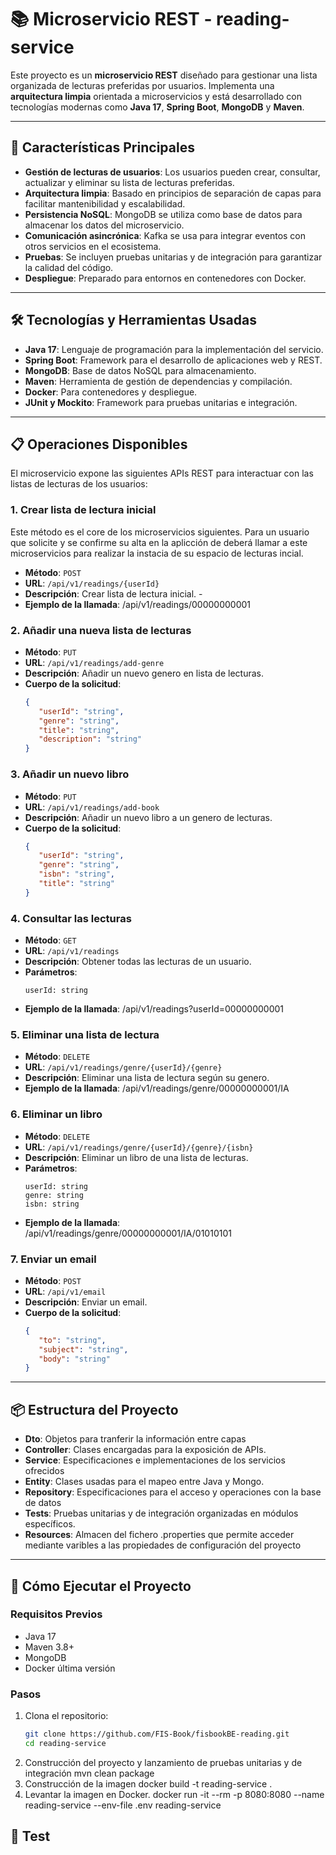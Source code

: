 # 📚 Microservicio REST - reading-service

Este proyecto es un **microservicio REST** diseñado para gestionar una lista organizada de lecturas preferidas por usuarios. Implementa una **arquitectura limpia** orientada a microservicios y está desarrollado con tecnologías modernas como **Java 17**, **Spring Boot**, **MongoDB** y **Maven**.

---

## 🚀 Características Principales

- **Gestión de lecturas de usuarios**: Los usuarios pueden crear, consultar, actualizar y eliminar su lista de lecturas preferidas.
- **Arquitectura limpia**: Basado en principios de separación de capas para facilitar mantenibilidad y escalabilidad.
- **Persistencia NoSQL**: MongoDB se utiliza como base de datos para almacenar los datos del microservicio.
- **Comunicación asincrónica**: Kafka se usa para integrar eventos con otros servicios en el ecosistema.
- **Pruebas**: Se incluyen pruebas unitarias y de integración para garantizar la calidad del código.
- **Despliegue**: Preparado para entornos en contenedores con Docker.

---

## 🛠️ Tecnologías y Herramientas Usadas

- **Java 17**: Lenguaje de programación para la implementación del servicio.
- **Spring Boot**: Framework para el desarrollo de aplicaciones web y REST.
- **MongoDB**: Base de datos NoSQL para almacenamiento.
- **Maven**: Herramienta de gestión de dependencias y compilación.
- **Docker**: Para contenedores y despliegue.
- **JUnit y Mockito**: Framework para pruebas unitarias e integración.

---

## 📋 Operaciones Disponibles

El microservicio expone las siguientes APIs REST para interactuar con las listas de lecturas de los usuarios:

### 1. **Crear lista de lectura inicial**
Este método es el core de los microservicios siguientes. Para un usuario que solicite y se confirme su alta en la aplicción de deberá llamar a este microservicios
para realizar la instacia de su espacio de lecturas incial. 
   - **Método**: `POST`
   - **URL**: `/api/v1/readings/{userId}`
   - **Descripción**: Crear lista de lectura inicial.   -
   - **Ejemplo de la llamada**: /api/v1/readings/00000000001  

### 2. **Añadir una nueva lista de lecturas**
   - **Método**: `PUT`
   - **URL**: `/api/v1/readings/add-genre`
   - **Descripción**: Añadir un nuevo genero en lista de lecturas.
   - **Cuerpo de la solicitud**:
     ```json
     {
        "userId": "string",
        "genre": "string",
        "title": "string",
        "description": "string"
     }
     ```  

### 3. **Añadir un nuevo libro**
   - **Método**: `PUT`
   - **URL**: `/api/v1/readings/add-book`
   - **Descripción**: Añadir un nuevo libro a un genero de lecturas.
   - **Cuerpo de la solicitud**:
     ```json
     {
        "userId": "string",
        "genre": "string",
        "isbn": "string",
        "title": "string"
     }
     ```

### 4. **Consultar las lecturas**
   - **Método**: `GET`
   - **URL**: `/api/v1/readings`
   - **Descripción**: Obtener todas las lecturas de un usuario.
   - **Parámetros**:
     ```
     userId: string
     ```
   - **Ejemplo de la llamada**: /api/v1/readings?userId=00000000001  

### 5. **Eliminar una lista de lectura**
   - **Método**: `DELETE`
   - **URL**: `/api/v1/readings/genre/{userId}/{genre}`
   - **Descripción**: Eliminar una lista de lectura según su genero.   
   - **Ejemplo de la llamada**: /api/v1/readings/genre/00000000001/IA 

### 6. **Eliminar un libro**
   - **Método**: `DELETE`
   - **URL**: `/api/v1/readings/genre/{userId}/{genre}/{isbn}`
   - **Descripción**: Eliminar un libro de una lista de lecturas.
   - **Parámetros**:
     ```
     userId: string
     genre: string
     isbn: string
     ```
   - **Ejemplo de la llamada**: /api/v1/readings/genre/00000000001/IA/01010101

### 7. **Enviar un email**
   - **Método**: `POST`
   - **URL**: `/api/v1/email`
   - **Descripción**: Enviar un email.
   - **Cuerpo de la solicitud**:
     ```json
     {
        "to": "string",
        "subject": "string",
        "body": "string"
     }
     ```

---

## 📦 Estructura del Proyecto

- **Dto**: Objetos para tranferir la información entre capas
- **Controller**: Clases encargadas para la exposición de APIs.
- **Service**: Especificaciones e implementaciones de los servicios ofrecidos
- **Entity**: Clases usadas para el mapeo entre Java y Mongo.
- **Repository**: Especificaciones para el acceso y operaciones con la base de datos
- **Tests**: Pruebas unitarias y de integración organizadas en módulos específicos.
- **Resources**: Almacen del fichero .properties que permite acceder mediante varibles a las propiedades de configuración del proyecto                 

---

## 📖 Cómo Ejecutar el Proyecto

### Requisitos Previos
- Java 17
- Maven 3.8+
- MongoDB
- Docker última versión

### Pasos
1. Clona el repositorio:
   ```bash
   git clone https://github.com/FIS-Book/fisbookBE-reading.git
   cd reading-service
2. Construcción del proyecto y lanzamiento de pruebas unitarias y de integración
   mvn clean package
3. Construcción de la imagen 
   docker build -t reading-service .
4. Levantar la imagen en Docker.
   docker run -it --rm -p 8080:8080 --name reading-service --env-file .env reading-service  

## 📖 Test
